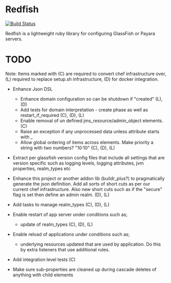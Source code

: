 # Redfish

[![Build Status](https://secure.travis-ci.org/realityforge/redfish.png?branch=master)](http://travis-ci.org/realityforge/redfish)

Redfish is a lightweight ruby library for configuring GlassFish or Payara servers.

# TODO

Note: Items marked with (C) are required to convert chef infrastructure over, (L) required to
replace setup.sh infrastructure, (D) for docker integration.

* Enhance Json DSL
    * Enhance domain configuration so can be shutdown if "created" (L), (D)
    * Add tests for domain interpretation - create phase as well as restart_if_required (C), (D), (L)
    * Enable removal of un defined jms_resource/admin_object elements. (C)
    * Raise an exception if any unprocessed data unless attribute starts with \_
    * Allow global ordering of items across elements. Make priority a string with two numbers? "10:10" (C), (D), (L)

* Extract per glassfish version config files that include all settings that are version specific such as
  logging levels, logging attributes, jvm properties, realm_types etc

* Enhance this project or another addon lib (buildr_plus?) to pragmatically generate the json definition.
  Add all sorts of short cuts as per our current chef infrastructure. Also new short cuts such as if the
  "secure" flag is set then define an admin realm. (D), (L)

* Add tasks to manage realm_types (C), (D), (L)

* Enable restart of app server under conditions such as;
    * update of realm_types (C), (D), (L)

* Enable reload of applications under conditions such as;
  - underlying resources updated that are used by application. Do this by extra listeners that use additional rules.

* Add integration level tests (C)

* Make sure sub-properties are cleaned up during cascade deletes of anything with child elements
